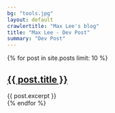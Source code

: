 ```yaml
---
bg: "tools.jpg"
layout: default
crawlertitle: "Max Lee's blog"
title: "Max Lee - Dev Post"
summary: "Dev Post"
---
```


{% for post in site.posts limit: 10 %}
  <article class="index-page">
    <h2><a href="{{ post.url | relative_url }}">{{ post.title }}</a></h2>
    {{ post.excerpt }}
  </article>
{% endfor %}
